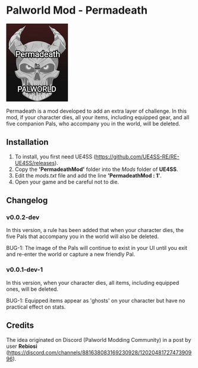 # Palworld Mod - Permadeath

![Permadeath](logo-20x.png)

Permadeath is a mod developed to add an extra layer of challenge. In this mod, if your character dies, all your items, including equipped gear, and all five companion Pals, who accompany you in the world, will be deleted.

## Installation

1. To install, you first need UE4SS (<https://github.com/UE4SS-RE/RE-UE4SS/releases>).
2. Copy the **'PermadeathMod'** folder into the *Mods* folder of **UE4SS**.
3. Edit the *mods.txt* file and add the line **'PermadeathMod : 1'**.
4. Open your game and be careful not to die.

## Changelog

### v0.0.2-dev

In this version, a rule has been added that when your character dies, the five Pals that accompany you in the world will also be deleted.

BUG-1: The image of the Pals will continue to exist in your UI until you exit and re-enter the world or capture a new friendly Pal.

### v0.0.1-dev-1

In this version, when your character dies, all items, including equipped ones, will be deleted.

BUG-1: Equipped items appear as 'ghosts' on your character but have no practical effect on stats.

## Credits

The idea originated on Discord (Palworld Modding Community) in a post by user **Rebiosi** (<https://discord.com/channels/881638083169230928/1202048172747390996>).
